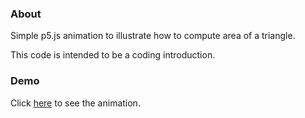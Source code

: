 ### About

Simple p5.js animation to illustrate how to compute area of a triangle.

This code is intended to be a coding introduction.

### Demo

Click [here](https://tiry.github.io/p5js-samples/triangles/index.html) to see the animation.
